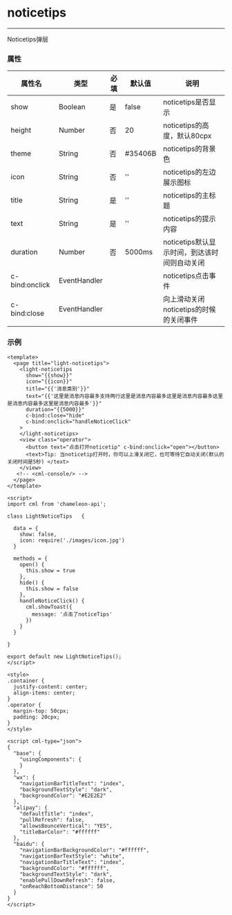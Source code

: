 # noticetips

-------

Noticetips弹层

### 属性



| 属性名         | 类型         | 必填 | 默认值   | 说明                                         |
| -------------- | ------------ | ---- | -------- | -------------------------------------------- |
| show           | Boolean      | 是   | false    | noticetips是否显示                           |
| height         | Number       | 否   | 20       | noticetips的高度，默认80cpx                  |
| theme          | String       | 否   | \#35406B | noticetips的背景色                           |
| icon           | String       | 否   | ''       | noticetips的左边展示图标                     |
| title          | String       | 是   | ''       | noticetips的主标题                           |
| text           | String       | 是   | ''       | noticetips的提示内容                         |
| duration       | Number       | 否   | 5000ms   | noticetips默认显示时间，到达该时间则自动关闭 |
| c-bind:onclick | EventHandler |      |          | noticetips点击事件                           |
| c-bind:close   | EventHandler |      |          | 向上滑动关闭noticetips的时候的关闭事件       |

### 示例

```vue
<template>
  <page title="light-noticetips">
    <light-noticetips
      show="{{show}}"
      icon="{{icon}}"
      title="{{'消息类别'}}"
      text="{{'这里是消息内容最多支持两行这里是消息内容最多这里是消息内容最多这里是消息内容最多这里是消息内容最多'}}"
      duration="{{5000}}"
      c-bind:close="hide"
      c-bind:onclick="handleNoticeClick"
    >
    </light-noticetips>
    <view class="operator">
      <button text="点击打开noticetip" c-bind:onclick="open"></button>
      <text>Tip: 当noticetip打开时，你可以上滑关闭它，也可等待它自动关闭(默认的关闭时间是5秒) </text>
    </view>
   <!-- <cml-console/> -->
  </page>
</template>

<script>
import cml from 'chameleon-api';

class LightNoticeTips   {

  data = {
    show: false,
    icon: require('./images/icon.jpg')
  }

  methods = {
    open() {
      this.show = true
    },
    hide() {
      this.show = false
    },
    handleNoticeClick() {
      cml.showToast({
        message: '点击了noticeTips'
      })
    }
  }
  
}

export default new LightNoticeTips();
</script>

<style>
.container {
  justify-content: center;
  align-items: center;
}
.operator {
  margin-top: 50cpx;
  padding: 20cpx;
}
</style>

<script cml-type="json">
{
  "base": {
    "usingComponents": {
    }
  },
  "wx": {
    "navigationBarTitleText": "index",
    "backgroundTextStyle": "dark",
    "backgroundColor": "#E2E2E2"
  },
  "alipay": {
    "defaultTitle": "index",
    "pullRefresh": false,
    "allowsBounceVertical": "YES",
    "titleBarColor": "#ffffff"
  },
  "baidu": {
    "navigationBarBackgroundColor": "#ffffff",
    "navigationBarTextStyle": "white",
    "navigationBarTitleText": "index",
    "backgroundColor": "#ffffff",
    "backgroundTextStyle": "dark",
    "enablePullDownRefresh": false,
    "onReachBottomDistance": 50
  }
}
</script>

```